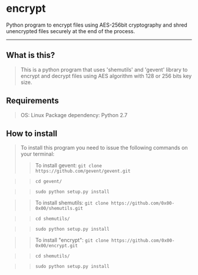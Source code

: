 # encrypt
Python program to encrypt files using AES-256bit cryptography and shred unencrypted files securely at the end of the process.
- - - - -
## What is this?
> This is a python program that uses 'shemutils' and 'gevent' library to encrypt and decrypt files using AES algorithm with 128 or 256 bits key size.

## Requirements
> OS: Linux
> Package dependency: Python 2.7

## How to install
> To install this program you need to issue the following commands on your terminal:
>> To install gevent: 
>> `git clone https://github.com/gevent/gevent.git`

>> `cd gevent/`

>> `sudo python setup.py install`

>> To install shemutils:
>> `git clone https://github.com/0x00-0x00/shemutils.git`

>> `cd shemutils/`

>> `sudo python setup.py install`

>> To install "encrypt":
>> `git clone https://github.com/0x00-0x00/encrypt.git`

>> `cd shemutils/`

>> `sudo python setup.py install`


